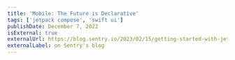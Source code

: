 ```yaml
---
title: 'Mobile: The Future is Declarative'
tags: ['jetpack compose', 'swift ui']
publishDate: December 7, 2022
isExternal: true
externalUrl: https://blog.sentry.io/2023/02/15/getting-started-with-jetpack-compose
externalLabel: on Sentry's blog
---
```

